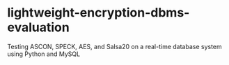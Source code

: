 # lightweight-encryption-dbms-evaluation
Testing ASCON, SPECK, AES, and Salsa20 on a real-time database system using Python and MySQL
